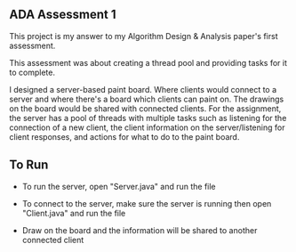 ## ADA Assessment 1

This project is my answer to my Algorithm Design & Analysis paper's first assessment.

This assessment was about creating a thread pool and providing tasks for it to complete.

I designed a server-based paint board. Where clients would connect to a server and where there's a board which clients can paint on. The drawings on the board would be shared with connected clients. For the assignment, the server has a pool of threads with multiple tasks such as listening for the connection of a new client, the client information on the server/listening for client responses, and actions for what to do to the paint board. 

## To Run

* To run the server, open "Server.java" and run the file

* To connect to the server, make sure the server is running then open "Client.java" and run the file

* Draw on the board and the information will be shared to another connected client
